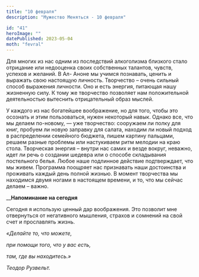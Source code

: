 ```yaml
---
title: "10 февраля"
description: "Мужество Меняться - 10 февраля"

id: "41"
heroImage: ""
datePublished: 2023-05-04
moth: "fevral"
---
```


Для многих из нас одним из последствий алкоголизма близкого стало отрицание
или недооценка своих собственных талантов, чувств, успехов и желаний. В Ал-
Аноне мы учимся познавать, ценить и выражать свою настоящую личность.
Творчество – очень сильный способ выражения личности. Оно и есть энергия,
питающая нашу жизненную силу. К тому же творчество позволяет нам положительной
деятельностью вытеснить отрицательный образ мыслей.

У каждого из нас богатейшее воображение, но для того, чтобы это осознать и
этим пользоваться, нужен некоторый навык. Однако все, что мы делаем по-новому,
— уже творчество: сооружаем ли полку для книг, пробуем ли новую заправку для
салата, находим ли новый подход в распределении семейного бюджета, пишем
картину пальцами, решаем разные проблемы или настукиваем ритм мелодии на краю
стола. Творческая энергия – внутри нас самих и везде вокруг, неважно, идет ли
речь о создании шедевра или о способе складывания постельного белья. Любое
наше подлинное действие подтверждает, что мы живем. Программа поощряет нас
признавать наши достоинства и проживать каждый день полной жизнью. В момент
творчества мы находимся двумя ногами в настоящем времени, и то, что мы сейчас
делаем – важно.

\_\_**Напоминание на сегодня**

Сегодня я использую ценный дар воображения. Это позволит мне отвернуться от
негативного мышления, страхов и сомнений на свой счет и прославлять жизнь.

_«Делайте то, что можете,_

_при помощи того, что у вас есть,_

_там, где вы находитесь.»_

_Теодор Рузвельт._

